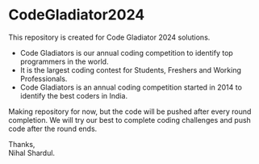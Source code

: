# CodeGladiator2024
This repository is created for Code Gladiator 2024 solutions.

- Code Gladiators is our annual coding competition to identify top programmers in the world. 
- It is the largest coding contest for Students, Freshers and Working Professionals.
- Code Gladiators is an annual coding competition started in 2014 to identify the best coders in India.

Making repository for now, but the code will be pushed after every round completion.
We will try our best to complete coding challenges and push code after the round ends.

Thanks, <br>
Nihal Shardul.
